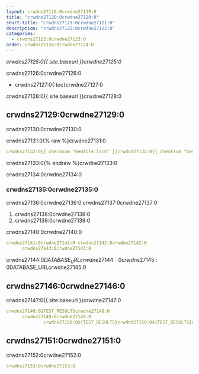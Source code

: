 ```yaml
---
layout: crwdns27119:0crwdne27119:0
title: "crwdns27120:0crwdne27120:0"
short-title: "crwdns27121:0crwdne27121:0"
description: "crwdns27122:0crwdne27122:0"
categories:
  - crwdns27123:0crwdne27123:0
order: crwdns27124:0crwdne27124:0
---
```

*crwdns27125:0{{ site.baseurl }}crwdne27125:0*

crwdns27126:0crwdne27126:0

* crwdns27127:0{:toc}crwdne27127:0

crwdns27128:0{{ site.baseurl }}crwdne27128:0

## crwdns27129:0crwdne27129:0

crwdns27130:0crwdne27130:0

crwdns27131:0{% raw %}crwdne27131:0

```yaml
crwdns27132:0{{ checksum "Gemfile.lock" }}crwdnd27132:0{{ checksum "Gemfile.lock" }}crwdne27132:0
```

crwdns27133:0{% endraw %}crwdne27133:0

crwdns27134:0crwdne27134:0

### crwdns27135:0crwdne27135:0

crwdns27136:0crwdne27136:0 crwdns27137:0crwdne27137:0

1. crwdns27138:0crwdne27138:0
2. crwdns27139:0crwdne27139:0

crwdns27140:0crwdne27140:0

```yaml
crwdns27141:0crwdne27141:0 crwdns27142:0crwdne27142:0
      crwdns27143:0crwdne27143:0
```

crwdns27144:0$DATABASE_URLcrwdne27144:0 crwdns27145:0$DATABASE_URLcrwdne27145:0

## crwdns27146:0crwdne27146:0

crwdns27147:0{{ site.baseurl }}crwdne27147:0

```yaml
crwdns27148:0$TEST_RESULTScrwdne27148:0
      crwdns27149:0crwdne27149:0
              crwdns27150:0${TEST_RESULTS}crwdnd27150:0${TEST_RESULTS}crwdnd27150:0${TEST_RESULTS}crwdne27150:0
```

## crwdns27151:0crwdne27151:0

crwdns27152:0crwdne27152:0

```yaml
crwdns27153:0crwdne27153:0
```